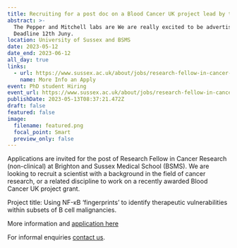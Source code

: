 ```yaml
---
title: Recruiting for a post doc on a Blood Cancer UK project lead by the Pepper lab
abstract: >-
  The Pepper and Mitchell labs are We are really excited to be advertising for an enthusiastic and committed post doc to work on this Blood Cancer UK project.
  Deadline 12th Juny.
location: University of Sussex and BSMS
date: 2023-05-12
date_end: 2023-06-12
all_day: true
links:
  - url: https://www.sussex.ac.uk/about/jobs/research-fellow-in-cancer-research-ref-20657
    name: More Info an Apply
event: PhD student Hiring
event_url: https://www.sussex.ac.uk/about/jobs/research-fellow-in-cancer-research-ref-20657
publishDate: 2023-05-13T08:37:21.472Z
draft: false
featured: false
image:
  filename: featured.png
  focal_point: Smart
  preview_only: false
---
```

Applications are invited for the post of Research Fellow in Cancer Research (non-clinical) at Brighton and Sussex Medical School (BSMS). We are looking to recruit a scientist with a background in the field of cancer research, or a related discipline to work on a recently awarded Blood Cancer UK project grant.

Project title: Using NF-κB ‘fingerprints’ to identify therapeutic vulnerabilities within subsets of B cell malignancies. 

More information and [application here](https://www.sussex.ac.uk/about/jobs/research-fellow-in-cancer-research-ref-20657)

For informal enquiries [contact us](https://www.mitchell.science/#contact).
